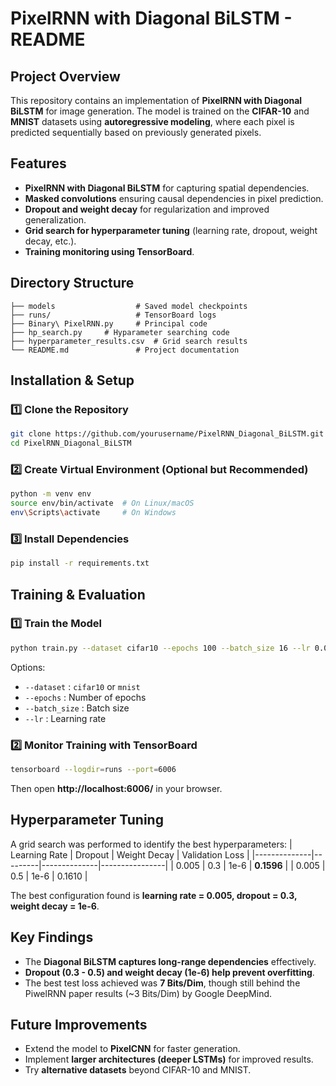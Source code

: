 # **PixelRNN with Diagonal BiLSTM - README**

## **Project Overview**
This repository contains an implementation of **PixelRNN with Diagonal BiLSTM** for image generation. The model is trained on the **CIFAR-10** and **MNIST** datasets using **autoregressive modeling**, where each pixel is predicted sequentially based on previously generated pixels.

## **Features**
- **PixelRNN with Diagonal BiLSTM** for capturing spatial dependencies.
- **Masked convolutions** ensuring causal dependencies in pixel prediction.
- **Dropout and weight decay** for regularization and improved generalization.
- **Grid search for hyperparameter tuning** (learning rate, dropout, weight decay, etc.).
- **Training monitoring using TensorBoard**.

## **Directory Structure**
```
├── models                  # Saved model checkpoints
├── runs/                   # TensorBoard logs
├── Binary\ PixelRNN.py     # Principal code
├── hp_search.py     # Hyparameter searching code
├── hyperparameter_results.csv  # Grid search results
└── README.md               # Project documentation
```

## **Installation & Setup**
### **1️⃣ Clone the Repository**
```bash
git clone https://github.com/yourusername/PixelRNN_Diagonal_BiLSTM.git
cd PixelRNN_Diagonal_BiLSTM
```

### **2️⃣ Create Virtual Environment (Optional but Recommended)**
```bash
python -m venv env
source env/bin/activate  # On Linux/macOS
env\Scripts\activate     # On Windows
```

### **3️⃣ Install Dependencies**
```bash
pip install -r requirements.txt
```

## **Training & Evaluation**
### **1️⃣ Train the Model**
```bash
python train.py --dataset cifar10 --epochs 100 --batch_size 16 --lr 0.005
```
Options:
- `--dataset` : `cifar10` or `mnist`
- `--epochs` : Number of epochs
- `--batch_size` : Batch size
- `--lr` : Learning rate

### **2️⃣ Monitor Training with TensorBoard**
```bash
tensorboard --logdir=runs --port=6006
```
Then open **http://localhost:6006/** in your browser.


## **Hyperparameter Tuning**
A grid search was performed to identify the best hyperparameters:
| Learning Rate | Dropout | Weight Decay | Validation Loss |
|--------------|---------|--------------|----------------|
| 0.005       | 0.3     | 1e-6         | **0.1596**     |
| 0.005       | 0.5     | 1e-6         | 0.1610         |

The best configuration found is **learning rate = 0.005, dropout = 0.3, weight decay = 1e-6**.

## **Key Findings**
- The **Diagonal BiLSTM captures long-range dependencies** effectively.
- **Dropout (0.3 - 0.5) and weight decay (1e-6) help prevent overfitting**.
- The best test loss achieved was **7 Bits/Dim**, though still behind the PiwelRNN paper results (~3 Bits/Dim) by Google DeepMind.

## **Future Improvements**
- Extend the model to **PixelCNN** for faster generation.
- Implement **larger architectures (deeper LSTMs)** for improved results.
- Try **alternative datasets** beyond CIFAR-10 and MNIST.



